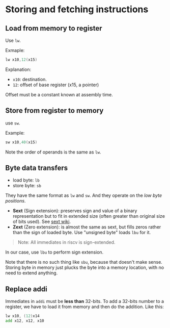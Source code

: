 # Storing and fetching instructions

## Load from memory to register

Use `lw`.

Exmaple:
```asm
lw x10,12(x15)
```
Explanation:

- `x10`: destination.
- `12`:  offset of base register (x15, a pointer)

Offset must be a constant known at assembly time.

## Store from register to memory

use `sw`.

Example:
```asm
sw x10,40(x15)
```
Note the order of operands is the same as `lw`.

## Byte data transfers

- load byte: `lb`
- store byte: `sb`

They have the same format as `lw` and `sw`. And they operate on the *low byte
positions*.

- **Sext** (Sign extension): preserves sign and value of a binary representation
  but to fit in extended size (often greater than original size of bits used).
  See [sext wiki](https://en.wikipedia.org/wiki/Sign_extension).
- **Zext** (Zero extension): is almost the same as sext, but fills zeros
  rather than the sign of loaded byte. Use "unsigned byte" loads `lbu` for it.

> Note: All immediates in riscv is sign-extended.

In our case, use `lbu` to perform sign extension.

Note that there is no such thing like `sbu`, because that doesn't make sense.
Storing byte in memory just plucks the byte into a memory location, with no need
to extend anything.

## Replace addi

Immediates in `addi` must be **less than** 32-bits. To add a 32-bits number to a
register, we have to load it from memory and then do the addition. Like this:
```asm
lw x10, (12)x14
add x12, x12, x10
```
